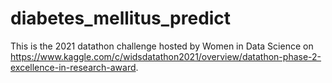 # diabetes_mellitus_predict
This is the 2021 datathon challenge hosted by Women in Data Science on https://www.kaggle.com/c/widsdatathon2021/overview/datathon-phase-2-excellence-in-research-award. 
